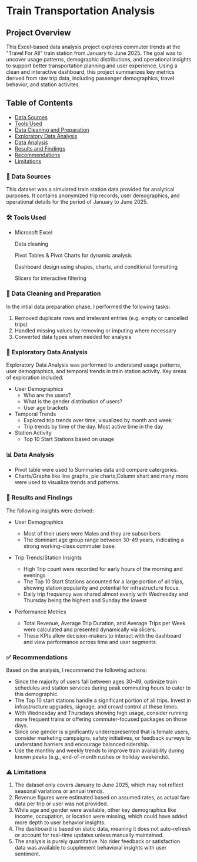 # Train Transportation Analysis

## Project Overview
This Excel-based data analysis project explores commuter trends at the "Travel For All" train station from January to June 2025. The goal was to uncover usage patterns, demographic distributions, and operational insights to support better transportation planning and user experience.
Using a clean and interactive dashboard, this project summarizes key metrics derived from raw trip data, including passenger demographics, travel behavior, and station activites

## Table of Contents
- [Data Sources](#data-sources)
- [Tools Used](#tools-used)
- [Data Cleaning and Preparation](#data-cleaning-and-preparation)
- [Exploratory Data Analysis](#exploratory-data-analysis)
- [Data Analysis](#data-analysis)
- [Results and Findings](#results-and-findings)
- [Recommendations](#recommendations)
- [Limitations](#limitations)

### 📂 Data Sources

This dataset was a simulated train station data provided for analytical purposes. It contains anonymized trip records, user demographics, and operational details for the period of January to June 2025.

### 🛠️ Tools Used

- Microsoft Excel
  
  Data cleaning
  
  Pivot Tables & Pivot Charts for dynamic analysis
  
  Dashboard design using shapes, charts, and conditional formatting
  
  Slicers for interactive filtering

### 🧹 Data Cleaning and Preparation  
In the intial data preparation phase, I performed the following tasks:

1. Removed duplicate rows and irrelevant entries (e.g. empty or cancelled trips)
2. Handled missing values by removing or imputing where necessary
3. Converted data types when needed for analysis

### 🔎 Exploratory Data Analysis

Exploratory Data Analysis was performed to understand usage patterns, user demographics, and temporal trends in train station activity. Key areas of exploration included:

- User Demographics
   - Who are the users?
   - What is the gender distribution of users?
   - User age brackets
- Temporal Trends
   - Explored trip trends over time, visualized by month and week
   - Trip trends by time of the day. Most active time in the day
- Station Activity
   -  Top 10 Start Stations based on usage

### 📊  Data Analysis 

- Pivot table were used to Summaries data and compare catergories.
- Charts/Graphs like line graphs, pie charts,Column shart and many more were used to visualize trends and patterns.

### 📌 Results and Findings

The following insights were derived:

- User Demographics
   - Most of their users were Males and they are subscribers
   - The dominant age group range between 30-49 years, indicating a strong working-class commuter base.

- Trip Trends/Station Insights
   - High Trip count were recorded for early hours of the morning and evenings
   - The Top 10 Start Stations accounted for a large portion of all trips, showing station popularity and potential for infrastructure focus.
   - Daily trip frequency was shared almost evenly with Wednesday and Thursday being the highest and Sunday the lowest

- Performance Metrics
   - Total Revenue, Average Trip Duration, and Average Trips per Week were calculated and presented dynamically via slicers.
   - These KPIs allow decision-makers to interact with the dashboard and view performance across time and user segments.

### ✅ Recommendations

Based on the analysis, I recommend the following actions:

- Since the majority of users fall between ages 30–49, optimize train schedules and station services during peak commuting hours to cater to this demographic.
- The Top 10 start stations handle a significant portion of all trips. Invest in infrastructure upgrades, signage, and crowd control at these times.
- With Wednesday and Thursdays showing high usage, consider running more frequent trains or offering commuter-focused packages on those days.
- Since one gender is significantly underrepresented that is female users, consider marketing campaigns, safety initiatives, or feedback surveys to understand barriers and encourage balanced ridership.
- Use the monthly and weekly trends to improve train availability during known peaks (e.g., end-of-month rushes or holiday weekends).

### ⚠️ Limitations

1. The dataset only covers January to June 2025, which may not reflect seasonal variations or annual trends.
2. Revenue figures were estimated based on assumed rates, as actual fare data per trip or user was not provided.
3. While age and gender were available, other key demographics like income, occupation, or location were missing, which could have added more depth to user behavior insights.
4. The dashboard is based on static data, meaning it does not auto-refresh or account for real-time updates unless manually maintained.
5. The analysis is purely quantitative. No rider feedback or satisfaction data was available to supplement behavioral insights with user sentiment.

